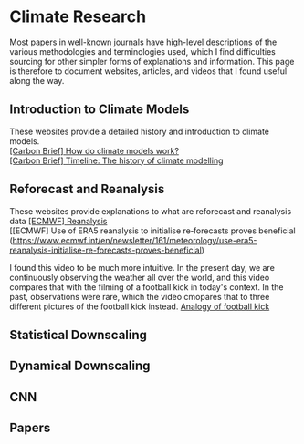 # Climate Research

Most papers in well-known journals have high-level descriptions of the various methodologies and terminologies used, which I find difficulties sourcing for other simpler forms of explanations and information. This page is therefore to document websites, articles, and videos that I found useful along the way.

## Introduction to Climate Models 
These websites provide a detailed history and introduction to climate models. <br />
[[Carbon Brief] How do climate models work?](https://www.carbonbrief.org/qa-how-do-climate-models-work/) <br />
[[Carbon Brief] Timeline: The history of climate modelling](https://www.carbonbrief.org/timeline-history-climate-modelling/) <br /> 



## Reforecast and Reanalysis
These websites provide explanations to what are reforecast and reanalysis data
[[ECMWF] Reanalysis](https://www.ecmwf.int/en/about/media-centre/focus/2020/fact-sheet-reanalysis#:~:text=Reanalysis%20combines%20past%20short%2Drange,system%20as%20their%20starting%20point.) <br />
[[ECMWF] Use of ERA5 reanalysis to initialise re‑forecasts proves beneficial (https://www.ecmwf.int/en/newsletter/161/meteorology/use-era5-reanalysis-initialise-re-forecasts-proves-beneficial)

I found this video to be much more intuitive. In the present day, we are continuously observing the weather all over the world, and this video compares that with the filming of a football kick in today's context. In the past, observations were rare, which the video cmopares that to three different pictures of the football kick instead.
[Analogy of football kick](https://www.youtube.com/watch?v=7Vcm7WSpPAg)



## Statistical Downscaling


## Dynamical Downscaling


## CNN


## Papers
